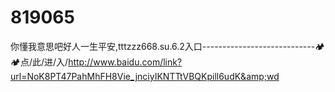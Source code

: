 # 819065
你懂我意思吧好人一生平安,tttzzz668.su.6.2入口----------------------------🏕🏕点/此/进/入/http://www.baidu.com/link?url=NoK8PT47PahMhFH8Vie_jnciyIKNTTtVBQKpill6udK&amp;wd
